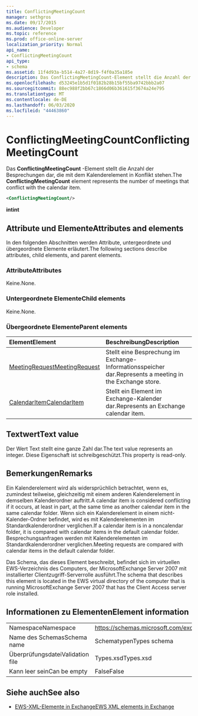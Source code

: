 ```yaml
---
title: ConflictingMeetingCount
manager: sethgros
ms.date: 09/17/2015
ms.audience: Developer
ms.topic: reference
ms.prod: office-online-server
localization_priority: Normal
api_name:
- ConflictingMeetingCount
api_type:
- schema
ms.assetid: 11f4d93a-b514-4a27-8d19-f4f0a35a185e
description: Das ConflictingMeetingCount-Element stellt die Anzahl der Besprechungen dar, die mit dem Kalenderelement in Konflikt stehen.
ms.openlocfilehash: d53245e1b5d1f0182b28b15bf55ba9742bbb2a07
ms.sourcegitcommit: 88ec988f2bb67c1866d06b361615f3674a24e795
ms.translationtype: MT
ms.contentlocale: de-DE
ms.lasthandoff: 06/03/2020
ms.locfileid: "44463860"
---
```

# <a name="conflictingmeetingcount"></a><span data-ttu-id="5f4a1-103">ConflictingMeetingCount</span><span class="sxs-lookup"><span data-stu-id="5f4a1-103">ConflictingMeetingCount</span></span>

<span data-ttu-id="5f4a1-104">Das **ConflictingMeetingCount** -Element stellt die Anzahl der Besprechungen dar, die mit dem Kalenderelement in Konflikt stehen.</span><span class="sxs-lookup"><span data-stu-id="5f4a1-104">The **ConflictingMeetingCount** element represents the number of meetings that conflict with the calendar item.</span></span> 
  
```xml
<ConflictingMeetingCount/>
```

 <span data-ttu-id="5f4a1-105">**int**</span><span class="sxs-lookup"><span data-stu-id="5f4a1-105">**int**</span></span>
## <a name="attributes-and-elements"></a><span data-ttu-id="5f4a1-106">Attribute und Elemente</span><span class="sxs-lookup"><span data-stu-id="5f4a1-106">Attributes and elements</span></span>

<span data-ttu-id="5f4a1-107">In den folgenden Abschnitten werden Attribute, untergeordnete und übergeordnete Elemente erläutert.</span><span class="sxs-lookup"><span data-stu-id="5f4a1-107">The following sections describe attributes, child elements, and parent elements.</span></span>
  
### <a name="attributes"></a><span data-ttu-id="5f4a1-108">Attribute</span><span class="sxs-lookup"><span data-stu-id="5f4a1-108">Attributes</span></span>

<span data-ttu-id="5f4a1-109">Keine.</span><span class="sxs-lookup"><span data-stu-id="5f4a1-109">None.</span></span>
  
### <a name="child-elements"></a><span data-ttu-id="5f4a1-110">Untergeordnete Elemente</span><span class="sxs-lookup"><span data-stu-id="5f4a1-110">Child elements</span></span>

<span data-ttu-id="5f4a1-111">Keine.</span><span class="sxs-lookup"><span data-stu-id="5f4a1-111">None.</span></span>
  
### <a name="parent-elements"></a><span data-ttu-id="5f4a1-112">Übergeordnete Elemente</span><span class="sxs-lookup"><span data-stu-id="5f4a1-112">Parent elements</span></span>

|<span data-ttu-id="5f4a1-113">**Element**</span><span class="sxs-lookup"><span data-stu-id="5f4a1-113">**Element**</span></span>|<span data-ttu-id="5f4a1-114">**Beschreibung**</span><span class="sxs-lookup"><span data-stu-id="5f4a1-114">**Description**</span></span>|
|:-----|:-----|
|[<span data-ttu-id="5f4a1-115">MeetingRequest</span><span class="sxs-lookup"><span data-stu-id="5f4a1-115">MeetingRequest</span></span>](meetingrequest.md) <br/> |<span data-ttu-id="5f4a1-116">Stellt eine Besprechung im Exchange-Informationsspeicher dar.</span><span class="sxs-lookup"><span data-stu-id="5f4a1-116">Represents a meeting in the Exchange store.</span></span>  <br/> |
|[<span data-ttu-id="5f4a1-117">CalendarItem</span><span class="sxs-lookup"><span data-stu-id="5f4a1-117">CalendarItem</span></span>](calendaritem.md) <br/> |<span data-ttu-id="5f4a1-118">Stellt ein Element im Exchange-Kalender dar.</span><span class="sxs-lookup"><span data-stu-id="5f4a1-118">Represents an Exchange calendar item.</span></span>  <br/> |
   
## <a name="text-value"></a><span data-ttu-id="5f4a1-119">Textwert</span><span class="sxs-lookup"><span data-stu-id="5f4a1-119">Text value</span></span>

<span data-ttu-id="5f4a1-120">Der Wert Text stellt eine ganze Zahl dar.</span><span class="sxs-lookup"><span data-stu-id="5f4a1-120">The text value represents an integer.</span></span> <span data-ttu-id="5f4a1-121">Diese Eigenschaft ist schreibgeschützt.</span><span class="sxs-lookup"><span data-stu-id="5f4a1-121">This property is read-only.</span></span>
  
## <a name="remarks"></a><span data-ttu-id="5f4a1-122">Bemerkungen</span><span class="sxs-lookup"><span data-stu-id="5f4a1-122">Remarks</span></span>

<span data-ttu-id="5f4a1-123">Ein Kalenderelement wird als widersprüchlich betrachtet, wenn es, zumindest teilweise, gleichzeitig mit einem anderen Kalenderelement in demselben Kalenderordner auftritt.</span><span class="sxs-lookup"><span data-stu-id="5f4a1-123">A calendar item is considered conflicting if it occurs, at least in part, at the same time as another calendar item in the same calendar folder.</span></span> <span data-ttu-id="5f4a1-124">Wenn sich ein Kalenderelement in einem nicht-Kalender-Ordner befindet, wird es mit Kalenderelementen im Standardkalenderordner verglichen.</span><span class="sxs-lookup"><span data-stu-id="5f4a1-124">If a calendar item is in a noncalendar folder, it is compared with calendar items in the default calendar folder.</span></span> <span data-ttu-id="5f4a1-125">Besprechungsanfragen werden mit Kalenderelementen im Standardkalenderordner verglichen.</span><span class="sxs-lookup"><span data-stu-id="5f4a1-125">Meeting requests are compared with calendar items in the default calendar folder.</span></span>
  
<span data-ttu-id="5f4a1-126">Das Schema, das dieses Element beschreibt, befindet sich im virtuellen EWS-Verzeichnis des Computers, der MicrosoftExchange Server 2007 mit installierter Clientzugriff-Serverrolle ausführt.</span><span class="sxs-lookup"><span data-stu-id="5f4a1-126">The schema that describes this element is located in the EWS virtual directory of the computer that is running MicrosoftExchange Server 2007 that has the Client Access server role installed.</span></span>
  
## <a name="element-information"></a><span data-ttu-id="5f4a1-127">Informationen zu Elementen</span><span class="sxs-lookup"><span data-stu-id="5f4a1-127">Element information</span></span>

|||
|:-----|:-----|
|<span data-ttu-id="5f4a1-128">Namespace</span><span class="sxs-lookup"><span data-stu-id="5f4a1-128">Namespace</span></span>  <br/> |https://schemas.microsoft.com/exchange/services/2006/types  <br/> |
|<span data-ttu-id="5f4a1-129">Name des Schemas</span><span class="sxs-lookup"><span data-stu-id="5f4a1-129">Schema name</span></span>  <br/> |<span data-ttu-id="5f4a1-130">Schematypen</span><span class="sxs-lookup"><span data-stu-id="5f4a1-130">Types schema</span></span>  <br/> |
|<span data-ttu-id="5f4a1-131">Überprüfungsdatei</span><span class="sxs-lookup"><span data-stu-id="5f4a1-131">Validation file</span></span>  <br/> |<span data-ttu-id="5f4a1-132">Types.xsd</span><span class="sxs-lookup"><span data-stu-id="5f4a1-132">Types.xsd</span></span>  <br/> |
|<span data-ttu-id="5f4a1-133">Kann leer sein</span><span class="sxs-lookup"><span data-stu-id="5f4a1-133">Can be empty</span></span>  <br/> |<span data-ttu-id="5f4a1-134">False</span><span class="sxs-lookup"><span data-stu-id="5f4a1-134">False</span></span>  <br/> |
   
## <a name="see-also"></a><span data-ttu-id="5f4a1-135">Siehe auch</span><span class="sxs-lookup"><span data-stu-id="5f4a1-135">See also</span></span>



- [<span data-ttu-id="5f4a1-136">EWS-XML-Elemente in Exchange</span><span class="sxs-lookup"><span data-stu-id="5f4a1-136">EWS XML elements in Exchange</span></span>](ews-xml-elements-in-exchange.md)


